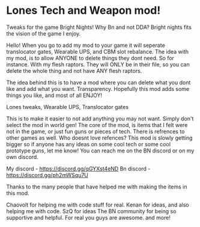 # Lones Tech and Weapon mod!

 Tweaks for the game Bright Nights! Why Bn and not DDA? Bright nights fits the vision of the game I enjoy. 

   Hello! When you go to add my mod to your game it will seperate translocator gates, Wearable UPS, and CBM slot rebalance. 
The idea with my mod, is to allow ANYONE to delete things they dont need. So for instance. With my flesh raptors. They will ONLY
be in their file, so you can delete the whole thing and not have ANY flesh raptors. 

The idea behind this is to have a mod where you can delete what you dont like and add what you want. Transparency. 
Hopefully this mod adds some things you like, and most of all ENJOY!


Lones tweaks,
Wearable UPS,
Translocator gates

   This is to make it easier to not add anything you may not want. Simply don't select the mod in world gen! The core of the mod, 
is items that I felt were not in the game, or just fun guns or pieces of tech. There is refrences to other games as well. 
Who doesnt love refences? This mod is slowly getting bigger so if anyone has any ideas on some cool tech or some cool prototype guns,
let me know! You can reach me on the BN discord or on my own discord. 

My discord - https://discord.gg/qGYXst4eND
Bn discord - https://discord.gg/ph2mWSqu7U

Thanks to the many people that have helped me with making the items in this mod. 

Chaovolt for helping me with code stuff for real. 
Kenan for ideas, and also helping me with code.
SzQ for ideas 
The BN community for being so supportive and helpful. For real you guys are awesome. 
and more!

